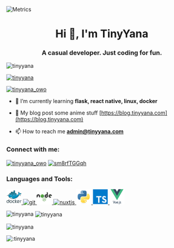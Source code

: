 ![Metrics](./metrics.svg)
<h1 align="center">Hi 👋, I'm TinyYana</h1>
<h3 align="center">A casual developer. Just coding for fun.</h3>

<p align="left"> <img src="https://komarev.com/ghpvc/?username=tinyyana&label=Profile%20views&color=0e75b6&style=flat" alt="tinyyana" /> </p>

<p align="left"> <a href="https://github.com/ryo-ma/github-profile-trophy"><img src="https://github-profile-trophy.vercel.app/?username=tinyyana" alt="tinyyana" /></a> </p>

<p align="left"> <a href="https://twitter.com/tinyyana_owo" target="blank"><img src="https://img.shields.io/twitter/follow/tinyyana_owo?logo=twitter&style=for-the-badge" alt="tinyyana_owo" /></a> </p>

- 🌱 I’m currently learning **flask, react native, linux, docker**

- 📝 My blog post some anime stuff [https://blog.tinyyana.com](https://blog.tinyyana.com)

- 📫 How to reach me **admin@tinyyana.com**

<h3 align="left">Connect with me:</h3>
<p align="left">
<a href="https://twitter.com/tinyyana_owo" target="blank"><img align="center" src="https://raw.githubusercontent.com/rahuldkjain/github-profile-readme-generator/master/src/images/icons/Social/twitter.svg" alt="tinyyana_owo" height="30" width="40" /></a>
<a href="https://discord.gg/sm8rfTGGqh" target="blank"><img align="center" src="https://raw.githubusercontent.com/rahuldkjain/github-profile-readme-generator/master/src/images/icons/Social/discord.svg" alt="sm8rfTGGqh" height="30" width="40" /></a>
</p>

<h3 align="left">Languages and Tools:</h3>
<p align="left"> <a href="https://www.docker.com/" target="_blank" rel="noreferrer"> <img src="https://raw.githubusercontent.com/devicons/devicon/master/icons/docker/docker-original-wordmark.svg" alt="docker" width="40" height="40"/> </a> <a href="https://git-scm.com/" target="_blank" rel="noreferrer"> <img src="https://www.vectorlogo.zone/logos/git-scm/git-scm-icon.svg" alt="git" width="40" height="40"/> </a> <a href="https://nodejs.org" target="_blank" rel="noreferrer"> <img src="https://raw.githubusercontent.com/devicons/devicon/master/icons/nodejs/nodejs-original-wordmark.svg" alt="nodejs" width="40" height="40"/> </a> <a href="https://nuxtjs.org/" target="_blank" rel="noreferrer"> <img src="https://www.vectorlogo.zone/logos/nuxtjs/nuxtjs-icon.svg" alt="nuxtjs" width="40" height="40"/> </a> <a href="https://www.python.org" target="_blank" rel="noreferrer"> <img src="https://raw.githubusercontent.com/devicons/devicon/master/icons/python/python-original.svg" alt="python" width="40" height="40"/> </a> <a href="https://www.typescriptlang.org/" target="_blank" rel="noreferrer"> <img src="https://raw.githubusercontent.com/devicons/devicon/master/icons/typescript/typescript-original.svg" alt="typescript" width="40" height="40"/> </a> <a href="https://vuejs.org/" target="_blank" rel="noreferrer"> <img src="https://raw.githubusercontent.com/devicons/devicon/master/icons/vuejs/vuejs-original-wordmark.svg" alt="vuejs" width="40" height="40"/> </a> </p>

<p><img align="left" src="https://github-readme-stats.vercel.app/api/top-langs?username=tinyyana&show_icons=true&locale=en&layout=compact" alt="tinyyana" /></p>

<p>&nbsp;<img align="center" src="https://github-readme-stats.vercel.app/api?username=tinyyana&show_icons=true&locale=en" alt="tinyyana" /></p>

<p><img align="center" src="https://github-readme-streak-stats.herokuapp.com/?user=tinyyana&" alt="tinyyana" /></p>


<img src="https://count.getloli.com/get/@tinyyana" alt=":tinyyana" />

